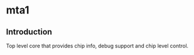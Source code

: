 # mta1

## Introduction
Top level core that provides chip info, debug support and chip level control.
